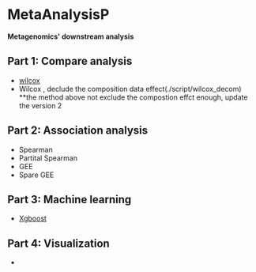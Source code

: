 # MetaAnalysisP
**Metagenomics' downstream analysis**
## Part 1: Compare analysis
* [wilcox](./script/wilcox/)
* Wilcox , declude the composition data effect(./script/wilcox_decom) 
  **the method above not exclude the compostion effct enough, update the version 2
## Part 2: Association analysis
* Spearman
* Partital Spearman
* GEE 
* Spare GEE
## Part 3: Machine learning
* [Xgboost](./script/xgboost)
## Part 4: Visualization
* 

